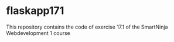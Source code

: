 # flaskapp171
This repository contains the code of exercise 17.1 of the SmartNinja Webdevelopment 1 course